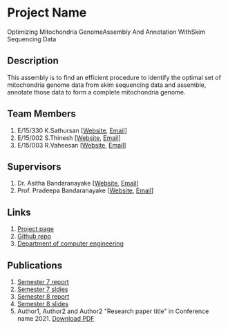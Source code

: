 # Project Name
Optimizing Mitochondria GenomeAssembly And Annotation WithSkim Sequencing Data
## Description
This assembly is to find an efficient procedure to identify the optimal 
set of mitochondria genome data from skim sequencing data and assemble, annotate those data to 
form a complete mitochondria genome.


## Team Members
1. E/15/330 K.Sathursan [[Website](http://www.ce.pdn.ac.lk/e15-batch/), [Email](mailto:e15330@ce.pdn.ac.lk)]
2. E/15/002 S.Thinesh [[Website](http://www.ce.pdn.ac.lk/e15-batch/), [Email](mailto:e15366@ce.pdn.ac.lk)]
3. E/15/003 R.Vaheesan [[Website](http://www.ce.pdn.ac.lk/e15-batch/), [Email](mailto:e15373@ce.pdn.ac.lk)]


## Supervisors
1. Dr. Asitha Bandaranayake [[Website](http://www.ce.pdn.ac.lk/academic-staff/asitha-bandaranayake/), [Email](mailto:asithab@eng.pdn.ac.lk)]
2. Prof. Pradeepa Bandaranayake  [[Website](http://agri.pdn.ac.lk/agbc/academic_staff_dt?dr-pcg-bandaranayake&xqrt=274), [Email](mailto:pradeepag@agri.pdn.ac.lk)]


## Links

1. [Project page](https://cepdnaclk.github.io/e15-4yp-minimal-template)
2. [Github repo](https://github.com/cepdnaclk/e15-4yp-minimal-template)
3. [Department of computer engineering](http://ce.pdn.ac.lk)


## Publications
1. [Semester 7 report](https://cepdnaclk.github.io/e15-4yp-minimal-template)
2. [Semester 7 sldies](https://cepdnaclk.github.io/e15-4yp-minimal-template)
3. [Semester 8 report](https://cepdnaclk.github.io/e15-4yp-minimal-template)
4. [Semester 8 slides](https://cepdnaclk.github.io/e15-4yp-minimal-template)
5. Author1, Author2 and Author2 "Research paper title" in Conference name 2021. [Download PDF ](https://cepdnaclk.github.io/e15-4yp-minimal-template)
